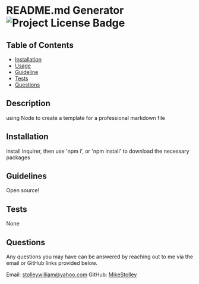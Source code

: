 
  
  # README.md Generator ![Project License Badge](https://img.shields.io/badge/license-ISC-brightgreen)

  ## Table of Contents

  * [Installation](#Installation)
  * [Usage](#Usage)
  * [Guideline](#Guideline)
  * [Tests](#Tests)
  * [Questions](#Questions)

  ## Description
  using Node to create a template for a professional markdown file

  ## Installation
  install inquirer, then use 'npm i', or 'npm install' to download the necessary packages

  ## Guidelines
  Open source!

  ## Tests 
  None 

  ## Questions 
  Any questions you may have can be answered by reaching out to me via the email or GitHub links provided below.

  Email: stolleywilliam@yahoo.com
  GitHub: [MikeStolley](https://github.com/MikeStolley)
